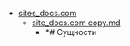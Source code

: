 - <a href = "E:\Node_projects\Node_Way\NBase\_Md\_Index\__Arch\_Md\Part_I\content\Docs\sites_docs.com\cat.sites_docs.com\dir.sites_docs.com.md">sites_docs.com</a>
    - <a href = "E:\Node_projects\Node_Way\NBase\_Md\_Index\__Arch\_Md\Part_I\content\Docs\sites_docs.com\site_docs.com copy.md">site_docs.com copy.md</a>
        - *# Сущности
